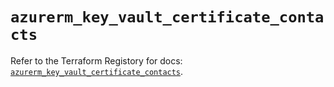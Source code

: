 # `azurerm_key_vault_certificate_contacts`

Refer to the Terraform Registory for docs: [`azurerm_key_vault_certificate_contacts`](https://registry.terraform.io/providers/hashicorp/azurerm/3.54.0/docs/resources/key_vault_certificate_contacts).
